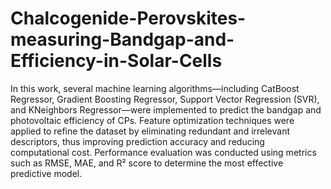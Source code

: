 # Chalcogenide-Perovskites-measuring-Bandgap-and-Efficiency-in-Solar-Cells
In this work, several machine learning algorithms—including CatBoost Regressor, Gradient Boosting Regressor, Support Vector Regression (SVR), and KNeighbors Regressor—were implemented to predict the bandgap and photovoltaic efficiency of CPs. Feature optimization techniques were applied to refine the dataset by eliminating redundant and irrelevant descriptors, thus improving prediction accuracy and reducing computational cost. Performance evaluation was conducted using metrics such as RMSE, MAE, and R² score to determine the most effective predictive model.
